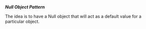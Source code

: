 ***Null Object Pattern***

The idea is to have a Null object that will act as a default value for a particular object.